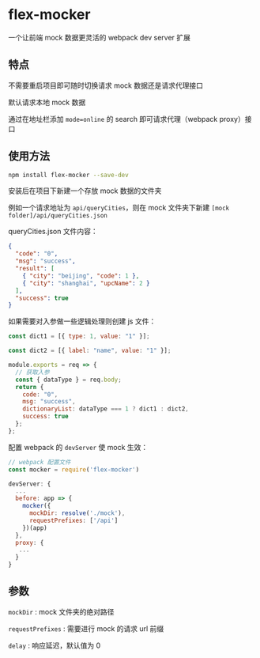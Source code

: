 # flex-mocker

一个让前端 mock 数据更灵活的 webpack dev server 扩展

## 特点

不需要重启项目即可随时切换请求 mock 数据还是请求代理接口

默认请求本地 mock 数据

通过在地址栏添加 `mode=online` 的 search 即可请求代理（webpack proxy）接口

## 使用方法

```bash
npm install flex-mocker --save-dev
```

安装后在项目下新建一个存放 mock 数据的文件夹

例如一个请求地址为 `api/queryCities`，则在 mock 文件夹下新建 `[mock folder]/api/queryCities.json`

queryCities.json 文件内容：

```json
{
  "code": "0",
  "msg": "success",
  "result": [
    { "city": "beijing", "code": 1 },
    { "city": "shanghai", "upcName": 2 }
  ],
  "success": true
}
```

如果需要对入参做一些逻辑处理则创建 js 文件：

```javascript
const dict1 = [{ type: 1, value: "1" }];

const dict2 = [{ label: "name", value: "1" }];

module.exports = req => {
  // 获取入参
  const { dataType } = req.body;
  return {
    code: "0",
    msg: "success",
    dictionaryList: dataType === 1 ? dict1 : dict2,
    success: true
  };
};
```

配置 webpack 的 `devServer` 使 mock 生效：

```javascript
// webpack 配置文件
const mocker = require('flex-mocker')

devServer: {
  ...
  before: app => {
    mocker({
      mockDir: resolve('./mock'),
      requestPrefixes: ['/api']
    })(app)
  },
  proxy: {
   ...
  }
}
```

## 参数

`mockDir` : mock 文件夹的绝对路径

`requestPrefixes` : 需要进行 mock 的请求 url 前缀

`delay` : 响应延迟，默认值为 0
